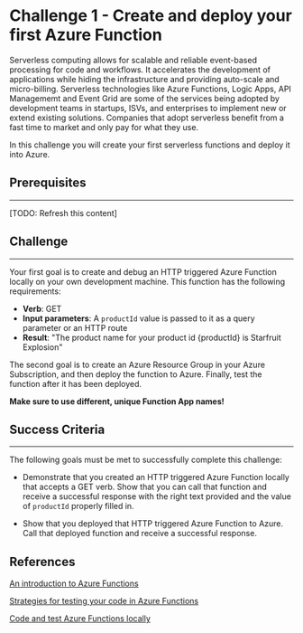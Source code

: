 # Challenge 1 - Create and deploy your first Azure Function

Serverless computing allows for scalable and reliable event-based
processing for code and workflows. It accelerates the development
of applications while hiding the infrastructure and providing
auto-scale and micro-billing. Serverless technologies like Azure
Functions, Logic Apps, API Managememt and Event Grid are some of 
the services being adopted by development teams in startups, ISVs, 
and enterprises to implement new or extend existing solutions. 
Companies that adopt serverless benefit from a fast time to market 
and only pay for what they use.

In this challenge you will create your first serverless
functions and deploy it into Azure.

## Prerequisites
-----

[TODO: Refresh this content]

## Challenge
-----

Your first goal is to create and debug an HTTP
triggered Azure Function locally on your own development machine. This
function has the following requirements:

* **Verb**: GET
* **Input parameters**: A `productId` value is passed to it as a
query parameter or an HTTP route
* **Result**: "The product name for your product id
{productId} is Starfruit Explosion"

The second goal is to create an Azure Resource
Group in your Azure Subscription, and then deploy the function to Azure. Finally, test the
function after it has been deployed.

**Make sure to use different, unique Function App names!**


## Success Criteria
------
The following goals must be met to successfully complete this challenge:


* Demonstrate that you created an HTTP triggered
Azure Function locally that accepts a GET verb. Show that you
can call that function and receive a successful response with the right text
provided and the value of `productId` properly filled in.

* Show that you deployed that HTTP triggered
Azure Function to Azure. Call that deployed
function and receive a successful response.


## References

  [An introduction to Azure Functions](https://docs.microsoft.com/en-us/azure/azure-functions/functions-overview)

  [Strategies for testing your code in Azure Functions](https://docs.microsoft.com/en-us/azure/azure-functions/functions-test-a-function)

  [Code and test Azure Functions locally](https://docs.microsoft.com/en-us/azure/azure-functions/functions-develop-local)

